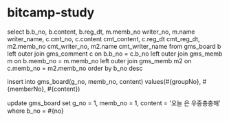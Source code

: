 # bitcamp-study
<!-- 게시글 셀렉트  -->
select
		b.b_no,
		b.content,
		b.reg_dt,
		m.memb_no writer_no,
		m.name writer_name,
		c.cmt_no,
		c.content cmt_content,
		c.reg_dt cmt_reg_dt,
		m2.memb_no cmt_writer_no,
		m2.name cmt_writer_name
	from
	   gms_board b
		left outer join gms_comment c on b.b_no = c.b_no
		left outer join gms_memb m on b.memb_no = m.memb_no
		left outer join gms_memb m2 on c.memb_no = m2.memb_no
    order by
      b_no desc

<!-- 게시글 인서트 -->
insert into gms_board(g_no, memb_no, content)
values(#{groupNo}, #{memberNo}, #{content})

<!-- 게시글 업데이트 -->
update gms_board set
      g_no = 1,
      memb_no = 1,
      content = '오늘 은 우중충충해'
    where
      b_no = #{no}
